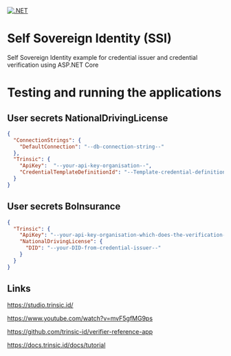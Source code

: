 
[![.NET](https://github.com/Franklin89/SSI-Sample/workflows/.NET/badge.svg)](https://github.com/Franklin89/SSI-Sample/actions?query=workflow%3A.NET) 


# Self Sovereign Identity (SSI)

Self Sovereign Identity example for credential issuer and credential verification using ASP.NET Core

# Testing and running the applications

## User secrets NationalDrivingLicense

```json
{
  "ConnectionStrings": {
    "DefaultConnection": "--db-connection-string--"
  },
  "Trinsic": {
    "ApiKey":  "--your-api-key-organisation--",
    "CredentialTemplateDefinitionId": "--Template-credential-definition-id--"
  }
}
```

## User secrets BoInsurance

```json
{
  "Trinsic": {
    "ApiKey": "--your-api-key-organisation-which-does-the-verification--",
    "NationalDrivingLicense": {
      "DID": "--your-DID-from-credential-issuer--"
    }
  }
}
```

## Links

https://studio.trinsic.id/

https://www.youtube.com/watch?v=mvF5gfMG9ps

https://github.com/trinsic-id/verifier-reference-app

https://docs.trinsic.id/docs/tutorial
